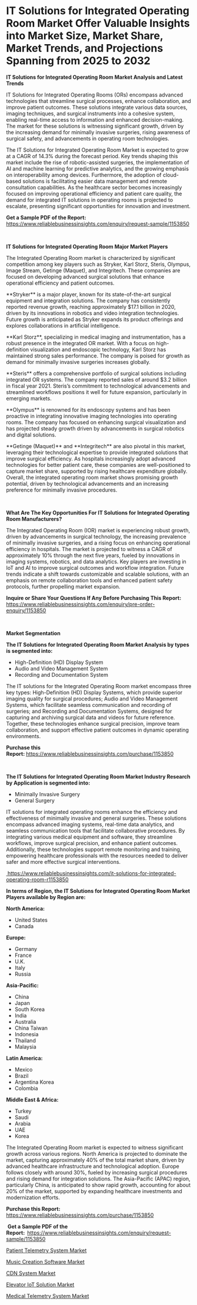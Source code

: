 <p><h1>IT Solutions for Integrated Operating Room Market Offer Valuable Insights into Market Size, Market Share, Market Trends, and Projections Spanning from 2025 to 2032</h1></p><p><strong>IT Solutions for Integrated Operating Room Market Analysis and Latest Trends</strong></p>
<p><p>IT Solutions for Integrated Operating Rooms (ORs) encompass advanced technologies that streamline surgical processes, enhance collaboration, and improve patient outcomes. These solutions integrate various data sources, imaging techniques, and surgical instruments into a cohesive system, enabling real-time access to information and enhanced decision-making. The market for these solutions is witnessing significant growth, driven by the increasing demand for minimally invasive surgeries, rising awareness of surgical safety, and advancements in operating room technologies.</p><p>The IT Solutions for Integrated Operating Room Market is expected to grow at a CAGR of 14.3% during the forecast period. Key trends shaping this market include the rise of robotic-assisted surgeries, the implementation of AI and machine learning for predictive analytics, and the growing emphasis on interoperability among devices. Furthermore, the adoption of cloud-based solutions is facilitating easier data management and remote consultation capabilities. As the healthcare sector becomes increasingly focused on improving operational efficiency and patient care quality, the demand for integrated IT solutions in operating rooms is projected to escalate, presenting significant opportunities for innovation and investment.</p></p>
<p><strong>Get a Sample PDF of the Report:&nbsp;</strong> <a href="https://www.reliablebusinessinsights.com/enquiry/request-sample/1153850?utm_campaign=1847&utm_medium=2&utm_source=Github&utm_content=ia&utm_term=11032025&utm_id=it-solutions-for-integrated-operating-room">https://www.reliablebusinessinsights.com/enquiry/request-sample/1153850</a></p>
<p>&nbsp;</p>
<p><strong>IT Solutions for Integrated Operating Room Major Market Players</strong></p>
<p><p>The Integrated Operating Room market is characterized by significant competition among key players such as Stryker, Karl Storz, Steris, Olympus, Image Stream, Getinge (Maquet), and Integritech. These companies are focused on developing advanced surgical solutions that enhance operational efficiency and patient outcomes.</p><p>**Stryker** is a major player, known for its state-of-the-art surgical equipment and integration solutions. The company has consistently reported revenue growth, reaching approximately $17.1 billion in 2020, driven by its innovations in robotics and video integration technologies. Future growth is anticipated as Stryker expands its product offerings and explores collaborations in artificial intelligence.</p><p>**Karl Storz**, specializing in medical imaging and instrumentation, has a robust presence in the integrated OR market. With a focus on high-definition visualization and endoscopic technology, Karl Storz has maintained strong sales performance. The company is poised for growth as demand for minimally invasive surgeries increases globally.</p><p>**Steris** offers a comprehensive portfolio of surgical solutions including integrated OR systems. The company reported sales of around $3.2 billion in fiscal year 2021. Steris’s commitment to technological advancements and streamlined workflows positions it well for future expansion, particularly in emerging markets.</p><p>**Olympus** is renowned for its endoscopy systems and has been proactive in integrating innovative imaging technologies into operating rooms. The company has focused on enhancing surgical visualization and has projected steady growth driven by advancements in surgical robotics and digital solutions.</p><p>**Getinge (Maquet)** and **Integritech** are also pivotal in this market, leveraging their technological expertise to provide integrated solutions that improve surgical efficiency. As hospitals increasingly adopt advanced technologies for better patient care, these companies are well-positioned to capture market share, supported by rising healthcare expenditure globally. Overall, the integrated operating room market shows promising growth potential, driven by technological advancements and an increasing preference for minimally invasive procedures.</p></p>
<p>&nbsp;</p>
<p><strong>What Are The Key Opportunities For IT Solutions for Integrated Operating Room Manufacturers?</strong></p>
<p><p>The Integrated Operating Room (IOR) market is experiencing robust growth, driven by advancements in surgical technology, the increasing prevalence of minimally invasive surgeries, and a rising focus on enhancing operational efficiency in hospitals. The market is projected to witness a CAGR of approximately 10% through the next five years, fueled by innovations in imaging systems, robotics, and data analytics. Key players are investing in IoT and AI to improve surgical outcomes and workflow integration. Future trends indicate a shift towards customizable and scalable solutions, with an emphasis on remote collaboration tools and enhanced patient safety protocols, further propelling market expansion.</p></p>
<p><strong>Inquire or Share Your Questions If Any Before Purchasing This Report:</strong> <a href="https://www.reliablebusinessinsights.com/enquiry/pre-order-enquiry/1153850?utm_campaign=1847&utm_medium=2&utm_source=Github&utm_content=ia&utm_term=11032025&utm_id=it-solutions-for-integrated-operating-room">https://www.reliablebusinessinsights.com/enquiry/pre-order-enquiry/1153850</a></p>
<p>&nbsp;</p>
<p><strong>Market Segmentation</strong></p>
<p><strong>The IT Solutions for Integrated Operating Room Market Analysis by types is segmented into:</strong></p>
<p><ul><li>High-Definition (HD) Display System</li><li>Audio and Video Management System</li><li>Recording and Documentation System</li></ul></p>
<p><p>The IT solutions for the Integrated Operating Room market encompass three key types: High-Definition (HD) Display Systems, which provide superior imaging quality for surgical procedures; Audio and Video Management Systems, which facilitate seamless communication and recording of surgeries; and Recording and Documentation Systems, designed for capturing and archiving surgical data and videos for future reference. Together, these technologies enhance surgical precision, improve team collaboration, and support effective patient outcomes in dynamic operating environments.</p></p>
<p><strong>Purchase this Report:&nbsp;</strong><a href="https://www.reliablebusinessinsights.com/purchase/1153850?utm_campaign=1847&utm_medium=2&utm_source=Github&utm_content=ia&utm_term=11032025&utm_id=it-solutions-for-integrated-operating-room">https://www.reliablebusinessinsights.com/purchase/1153850</a></p>
<p>&nbsp;</p>
<p><strong>The IT Solutions for Integrated Operating Room Market Industry Research by Application is segmented into:</strong></p>
<p><ul><li>Minimally Invasive Surgery</li><li>General Surgery</li></ul></p>
<p><p>IT solutions for integrated operating rooms enhance the efficiency and effectiveness of minimally invasive and general surgeries. These solutions encompass advanced imaging systems, real-time data analytics, and seamless communication tools that facilitate collaborative procedures. By integrating various medical equipment and software, they streamline workflows, improve surgical precision, and enhance patient outcomes. Additionally, these technologies support remote monitoring and training, empowering healthcare professionals with the resources needed to deliver safer and more effective surgical interventions.</p></p>
<p><a href="https://www.reliablebusinessinsights.com/it-solutions-for-integrated-operating-room-r1153850?utm_campaign=1847&utm_medium=2&utm_source=Github&utm_content=ia&utm_term=11032025&utm_id=it-solutions-for-integrated-operating-room">&nbsp;https://www.reliablebusinessinsights.com/it-solutions-for-integrated-operating-room-r1153850</a></p>
<p><strong>In terms of Region, the IT Solutions for Integrated Operating Room Market Players available by Region are:</strong></p>
<p>
    <p> <strong> North America: </strong>
        <ul>
            <li>United States</li>
            <li>Canada</li>
        </ul>
        </p> 
    <p> <strong> Europe: </strong>
        <ul>
            <li>Germany</li>
            <li>France</li>
            <li>U.K.</li>
            <li>Italy</li>
            <li>Russia</li>
        </ul>
        </p> 
    <p> <strong> Asia-Pacific: </strong>
        <ul>
            <li>China</li>
            <li>Japan</li>
            <li>South Korea</li>
            <li>India</li>
            <li>Australia</li>
            <li>China Taiwan</li>
            <li>Indonesia</li>
            <li>Thailand</li>
            <li>Malaysia</li>
        </ul>
        </p> 
    <p> <strong> Latin America: </strong>
        <ul>
            <li>Mexico</li>
            <li>Brazil</li>
            <li>Argentina Korea</li>
            <li>Colombia</li>
        </ul>
        </p> 
    <p> <strong> Middle East & Africa: </strong>
        <ul>
            <li>Turkey</li>
            <li>Saudi</li>
            <li>Arabia</li>
            <li>UAE</li>
            <li>Korea</li>
        </ul>
    </p>
    </p>
<p><p>The Integrated Operating Room market is expected to witness significant growth across various regions. North America is projected to dominate the market, capturing approximately 40% of the total market share, driven by advanced healthcare infrastructure and technological adoption. Europe follows closely with around 30%, fueled by increasing surgical procedures and rising demand for integration solutions. The Asia-Pacific (APAC) region, particularly China, is anticipated to show rapid growth, accounting for about 20% of the market, supported by expanding healthcare investments and modernization efforts.</p></p>
<p><strong>Purchase this Report: </strong><a href="https://www.reliablebusinessinsights.com/purchase/1153850?utm_campaign=1847&utm_medium=2&utm_source=Github&utm_content=ia&utm_term=11032025&utm_id=it-solutions-for-integrated-operating-room">https://www.reliablebusinessinsights.com/purchase/1153850</a></p>
<p>&nbsp;<strong>Get a Sample PDF of the Report:&nbsp;&nbsp;</strong><a href="https://www.reliablebusinessinsights.com/enquiry/request-sample/1153850?utm_campaign=1847&utm_medium=2&utm_source=Github&utm_content=ia&utm_term=11032025&utm_id=it-solutions-for-integrated-operating-room">https://www.reliablebusinessinsights.com/enquiry/request-sample/1153850</a></p>
<p><strong></strong></p>
<p><p><a href="https://github.com/elvutedipela/Market-Research-Report-List-1/blob/main/patient-telemetry-system-market.md?utm_campaign=1847&utm_medium=2&utm_source=Github&utm_content=ia&utm_term=11032025&utm_id=it-solutions-for-integrated-operating-room">Patient Telemetry System Market</a></p><p><a href="https://github.com/hedbomkrahe/Market-Research-Report-List-1/blob/main/music-creation-software-market.md?utm_campaign=1847&utm_medium=2&utm_source=Github&utm_content=ia&utm_term=11032025&utm_id=it-solutions-for-integrated-operating-room">Music Creation Software Market</a></p><p><a href="https://github.com/sawrovpipolo/Market-Research-Report-List-1/blob/main/cdn-system-market.md?utm_campaign=1847&utm_medium=2&utm_source=Github&utm_content=ia&utm_term=11032025&utm_id=it-solutions-for-integrated-operating-room">CDN System Market</a></p><p><a href="https://github.com/ritooesiaba/Market-Research-Report-List-1/blob/main/elevator-iot-solution-market.md?utm_campaign=1847&utm_medium=2&utm_source=Github&utm_content=ia&utm_term=11032025&utm_id=it-solutions-for-integrated-operating-room">Elevator IoT Solution Market</a></p><p><a href="https://github.com/nkbaroga/Market-Research-Report-List-1/blob/main/medical-telemetry-system-market.md?utm_campaign=1847&utm_medium=2&utm_source=Github&utm_content=ia&utm_term=11032025&utm_id=it-solutions-for-integrated-operating-room">Medical Telemetry System Market</a></p></p>